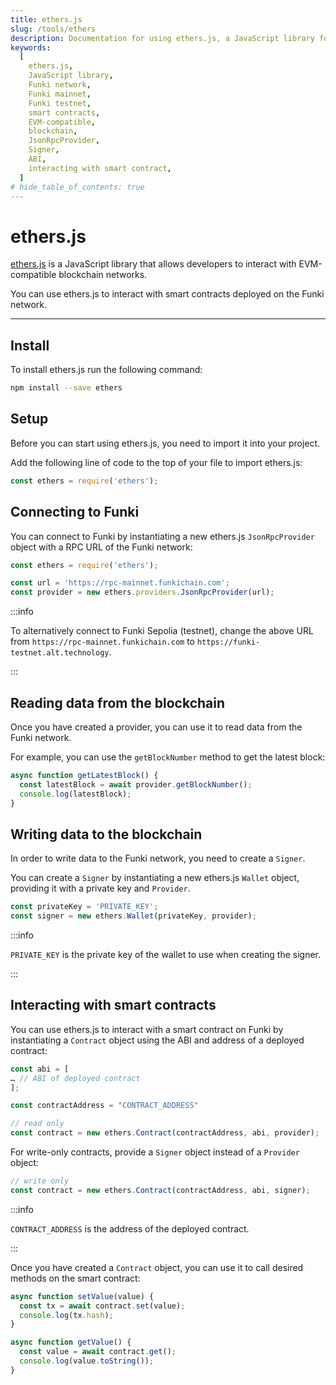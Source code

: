 ```yaml
---
title: ethers.js
slug: /tools/ethers
description: Documentation for using ethers.js, a JavaScript library for EVM-compatible blockchain interactions. This page covers installation, setup, connecting to the Funki network, reading and writing blockchain data, and interacting with smart contracts.
keywords:
  [
    ethers.js,
    JavaScript library,
    Funki network,
    Funki mainnet,
    Funki testnet,
    smart contracts,
    EVM-compatible,
    blockchain,
    JsonRpcProvider,
    Signer,
    ABI,
    interacting with smart contract,
  ]
# hide_table_of_contents: true
---
```


# ethers.js

[ethers.js](https://docs.ethers.org/v5/) is a JavaScript library that allows developers to interact with EVM-compatible blockchain networks.

You can use ethers.js to interact with smart contracts deployed on the Funki network.

---

## Install

To install ethers.js run the following command:

```bash
npm install --save ethers
```

## Setup

Before you can start using ethers.js, you need to import it into your project.

Add the following line of code to the top of your file to import ethers.js:

```javascript
const ethers = require('ethers');
```

## Connecting to Funki

You can connect to Funki by instantiating a new ethers.js `JsonRpcProvider` object with a RPC URL of the Funki network:

```javascript
const ethers = require('ethers');

const url = 'https://rpc-mainnet.funkichain.com';
const provider = new ethers.providers.JsonRpcProvider(url);
```

:::info

To alternatively connect to Funki Sepolia (testnet), change the above URL from `https://rpc-mainnet.funkichain.com` to `https://funki-testnet.alt.technology`.

:::

## Reading data from the blockchain

Once you have created a provider, you can use it to read data from the Funki network.

For example, you can use the `getBlockNumber` method to get the latest block:

```javascript
async function getLatestBlock() {
  const latestBlock = await provider.getBlockNumber();
  console.log(latestBlock);
}
```

## Writing data to the blockchain

In order to write data to the Funki network, you need to create a `Signer`.

You can create a `Signer` by instantiating a new ethers.js `Wallet` object, providing it with a private key and `Provider`.

```javascript
const privateKey = 'PRIVATE_KEY';
const signer = new ethers.Wallet(privateKey, provider);
```

:::info

`PRIVATE_KEY` is the private key of the wallet to use when creating the signer.

:::

## Interacting with smart contracts

You can use ethers.js to interact with a smart contract on Funki by instantiating a `Contract` object using the ABI and address of a deployed contract:

```javascript
const abi = [
… // ABI of deployed contract
];

const contractAddress = "CONTRACT_ADDRESS"

// read only
const contract = new ethers.Contract(contractAddress, abi, provider);
```

For write-only contracts, provide a `Signer` object instead of a `Provider` object:

```javascript
// write only
const contract = new ethers.Contract(contractAddress, abi, signer);
```

:::info

`CONTRACT_ADDRESS` is the address of the deployed contract.

:::

Once you have created a `Contract` object, you can use it to call desired methods on the smart contract:

```javascript
async function setValue(value) {
  const tx = await contract.set(value);
  console.log(tx.hash);
}

async function getValue() {
  const value = await contract.get();
  console.log(value.toString());
}
```
